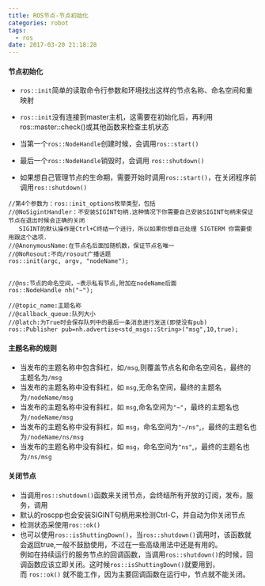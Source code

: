 ```yaml
---
title: ROS节点-节点初始化
categories: robot
tags:
  - ros
date: 2017-03-20 21:18:28
---
```


#### 节点初始化
* `ros::init`简单的读取命令行参数和环境找出这样的节点名称、命名空间和重映射
* `ros::init`没有连接到master主机，这需要在初始化后，再利用ros::master::check()或其他函数来检查主机状态

* 当第一个`ros::NodeHandle`创建时候，会调用`ros::start()`
* 最后一个`ros::NodeHandle`销毁时，会调用 `ros::shutdown()`
* 如果想自己管理节点的生命期，需要开始时调用`ros::start()`，在关闭程序前调用`ros::shutdown()`

 ```
//第4个参数为：ros::init_options枚举类型，包括
//@NoSigintHandler：不安装SIGINT句柄.这种情况下你需要自己安装SIGINT句柄来保证节点在退出时候会正确的关闭
    SIGINT的默认操作是Ctrl+C终结一个进行，所以如果你想自己处理 SIGTERM 你需要使用跟这个选项.
//@AnonymousName:在节点名后面加随机数，保证节点名唯一
//@NoRosout:不向/rosout广播话题
ros::init(argc, argv, "nodeName");


//@ns:节点的命名空间，~表示私有节点,附加在nodeName后面
ros::NodeHandle nh("~");

//@topic_name:主题名称
//@callback_queue:队列大小
//@latch:为True时会保存队列中的最后一条消息进行发送(即使没有pub)
ros::Publisher pub=nh.advertise<std_msgs::String>("msg",10,true);
```

#### 主题名称的规则

* 当发布的主题名称中包含斜杠，如`/msg`,则覆盖节点名和命名空间名，最终的主题名为`/msg`
* 当发布的主题名称中没有斜杠，如 `msg`,无命名空间，最终的主题名为`/nodeName/msg`
* 当发布的主题名称中没有斜杠，如 `msg`,命名空间为`"~"`，最终的主题名也为`/nodeName/msg`
* 当发布的主题名称中没有斜杠，如 `msg`，命名空间为`"~/ns"`,，最终的主题名也为`/nodeName/ns/msg`
* 当发布的主题名称中没有斜杠，如 `msg`，命名空间为`"ns"`,，最终的主题名也为`/ns/msg`



#### 关闭节点
* 当调用`ros::shutdown()`函数来关闭节点，会终结所有开放的订阅，发布，服务，调用
* 默认的roscpp也会安装SIGINT句柄用来检测Ctrl-C，并自动为你关闭节点
* 检测状态采使用`ros::ok()`
* 也可以使用`ros::isShuttingDown()`，当`ros::shutdown()`调用时，该函数就会返回true,一般不鼓励使用，不过在一些高级用法中还是有用的。      
例如在持续运行的服务节点的回调函数，当调用`ros::shutdown()`的时候，回调函数应该立即关闭。这时候`ros::isShuttingDown()`就要用到，    
而 `ros::ok()` 就不能工作，因为主要回调函数在运行中，节点就不能关闭。
